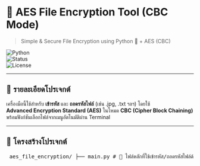 # 🔐 AES File Encryption Tool (CBC Mode)  
> Simple & Secure File Encryption using Python 🐍 + AES (CBC)

![Python](https://img.shields.io/badge/Python-3.10%2B-blue?logo=python)  
![Status](https://img.shields.io/badge/Status-Completed-brightgreen)  
![License](https://img.shields.io/badge/License-MIT-lightgrey)

---

## 📌 รายละเอียดโปรเจกต์

เครื่องมือนี้ใช้สำหรับ **เข้ารหัส** และ **ถอดรหัสไฟล์** (เช่น .jpg, .txt ฯลฯ) โดยใช้  
**Advanced Encryption Standard (AES)** ในโหมด **CBC (Cipher Block Chaining)**  
พร้อมฟังก์ชันเลือกไฟล์จากเมนูอัตโนมัติผ่าน Terminal

---

## 📁 โครงสร้างโปรเจกต์
<pre> aes_file_encryption/ ├── main.py # 🔧 ไฟล์หลักที่ใช้เข้ารหัส/ถอดรหัสไฟล์ด้วย AES CBC ├── .env # 🗝 เก็บ SECRET_KEY และ IV (ห้าม push ขึ้น GitHub) ├── .gitignore # 🙈 ไฟล์ที่ระบุสิ่งที่ไม่ต้องการให้ Git จัดเก็บ ├── README.md # 📘 คำอธิบายโปรเจกต์ ├── requirements.txt # 📦 รายชื่อไลบรารี Python ที่ใช้ │ ├── test.jpg # 🖼 ไฟล์ตัวอย่าง (ก่อนเข้ารหัส) ├── test.jpg.bin # 🔐 ไฟล์ที่เข้ารหัสแล้ว ├── test.jpg_decrypted # 🔓 ไฟล์หลังถอดรหัส │ └── venv/ # 🧪 Python Virtual Environment (ไม่ควร push ขึ้น Git) </pre>

